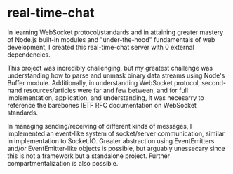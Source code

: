# real-time-chat

In learning WebSocket protocol/standards and in attaining greater mastery of Node.js built-in modules and "under-the-hood" fundamentals of web development, I created this real-time-chat server with 0 external dependencies.

This project was incredibly challenging, but my greatest challenge was understanding how to parse and unmask binary data streams using Node's Buffer module. Additionally, in understanding WebSocket protocol, second-hand resources/articles were far and few between, and for full implementation, application, and understanding, it was necesarry to reference the barebones IETF RFC documentation on WebSocket standards.

In managing sending/receiving of different kinds of messages, I implemented an event-like system of socket/server communication, similar in implementation to Socket.IO. Greater abstraction using EventEmitters and/or EventEmitter-like objects is possible, but arguably unessecary since this is not a framework but a standalone project. Further compartmentalization is also possible.
